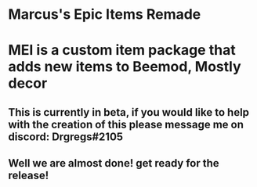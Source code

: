 # Marcus's Epic Items Remade
#
# MEI is a custom item package that adds new items to Beemod, Mostly decor
## This is currently in beta, if you would like to help with the creation of this please message me on discord: Drgregs#2105
## Well we are almost done! get ready for the release!

